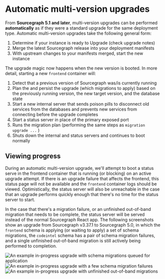 # Automatic multi-version upgrades

From **Sourcegraph 5.1 and later**, multi-version upgrades can be performed **automatically** as if they were a standard upgrade for the same deployment type. Automatic multi-version upgrades take the following general form:

1. Determine if your instance is ready to Upgrade (check upgrade notes)
2. Merge the latest Sourcegraph release into your deployment manifests
3. With upstream changes to your manifests merged, start the new instance

The upgrade magic now happens when the new version is booted. In more detail, starting a new `frontend` container will:

1. Detect that a previous version of Sourcegraph was/is currently running
2. Plan the and persist the upgrade (which migrations to apply) based on the previously running version, the new target version, and the database state
3. Start a new internal server that sends poison pills to disconnect old services from the databases and prevents new services from connecting before the upgrade completes
4. Start a status server in place of the primary exposed port
5. Runs the migration plan (performing the same steps as `migration upgrade ...` )
6. Shuts down the internal and status servers and continues to boot normally

## Viewing progress

During an automatic multi-version upgrade, we'll attempt to boot a status serve in the frontend container that is running (or blocking) on an active upgrade attempt. If there is an upgrade failure that affects the frontend, this status page will not be available and the `frontend` container logs should be viewed. Optimistically, the status server will also be unreachable in the case that an upgrade performs quickly enough that there's no time for the status server to start.

In the case that there's a migration failure, or an unfinished out-of-band migration that needs to be complete, the status server will be served instead of the normal Sourcegraph React app. The following screenshots show an upgrade from Sourcegraph v3.37.1 to Sourcegraph 5.0, in which the `frontend` schema is applying (or waiting to apply) a set of schema migrations, the `codeintel` schema has a pair of schema migration failures, and a single unfinished out-of-band migration is still actively being performed to completion.

![An example in-progress upgrade with schema migrations queued for application](https://storage.googleapis.com/sourcegraph-assets/docs/images/upgrades/5.1/queued.png)
![An example in-progress upgrade with a few schema migration failures](https://storage.googleapis.com/sourcegraph-assets/docs/images/upgrades/5.1/failed.png)
![An example in-progress upgrade with unfinished out-of-band migrations](https://storage.googleapis.com/sourcegraph-assets/docs/images/upgrades/5.1/oobmigrations.png)
